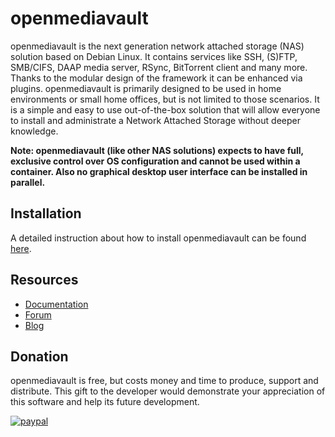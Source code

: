 # openmediavault
openmediavault is the next generation network attached storage (NAS) solution based on Debian Linux. It contains services like SSH, (S)FTP, SMB/CIFS, DAAP media server, RSync, BitTorrent client and many more. Thanks to the modular design of the framework it can be enhanced via plugins. openmediavault is primarily designed to be used in home environments or small home offices, but is not limited to those scenarios. It is a simple and easy to use out-of-the-box solution that will allow everyone to install and administrate a Network Attached Storage without deeper knowledge.

**Note: openmediavault (like other NAS solutions) expects to have full, exclusive control over OS configuration and cannot be used within a container. Also no graphical desktop user interface can be installed in parallel.**

## Installation
A detailed instruction about how to install openmediavault can be found [here](https://docs.openmediavault.org/en/stable/installation/index.html). 

## Resources
- [Documentation](https://docs.openmediavault.org)
- [Forum](https://forum.openmediavault.org)
- [Blog](https://blog.openmediavault.org)

## Donation

openmediavault is free, but costs money and time to produce, support and distribute. This gift to the developer would demonstrate your appreciation of this software and help its future development.

[![paypal](https://www.paypalobjects.com/en_US/i/btn/btn_donateCC_LG.gif)](https://www.paypal.com/cgi-bin/webscr?cmd=_s-xclick&hosted_button_id=95MF5UQ66PW2E&source=url)
